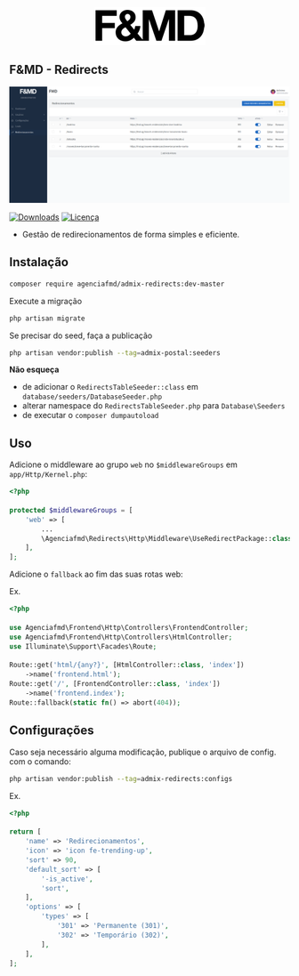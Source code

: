 <p align="center"><a href="https://fmd.ag" target="_blank"><img src="https://raw.githubusercontent.com/agenciafmd/admix-redirects/master/docs/fmd.png" alt="Logo da F&MD"></a></p>


## F&MD - Redirects

![Área Administrativa](https://raw.githubusercontent.com/agenciafmd/admix-redirects/master/docs/screenshot.png "Área Administrativa")

[![Downloads](https://img.shields.io/packagist/dt/agenciafmd/admix-redirects.svg?style=flat-square)](https://packagist.org/packages/agenciafmd/admix-redirects)
[![Licença](https://img.shields.io/badge/license-MIT-brightgreen.svg?style=flat-square)](LICENSE.md)

- Gestão de redirecionamentos de forma simples e eficiente.

## Instalação

```bash
composer require agenciafmd/admix-redirects:dev-master
```

Execute a migração

```bash
php artisan migrate
```

Se precisar do seed, faça a publicação

```bash
php artisan vendor:publish --tag=admix-postal:seeders
```

**Não esqueça**

- de adicionar o `RedirectsTableSeeder::class` em `database/seeders/DatabaseSeeder.php`
- alterar namespace do `RedirectsTableSeeder.php` para `Database\Seeders`
- de executar o `composer dumpautoload`

## Uso

Adicione o middleware ao grupo `web` no `$middlewareGroups` em `app/Http/Kernel.php`:

```php
<?php

protected $middlewareGroups = [
    'web' => [
        ...
        \Agenciafmd\Redirects\Http\Middleware\UseRedirectPackage::class,
    ],
];
```

Adicione o `fallback` ao fim das suas rotas web:

Ex.
```php
<?php

use Agenciafmd\Frontend\Http\Controllers\FrontendController;
use Agenciafmd\Frontend\Http\Controllers\HtmlController;
use Illuminate\Support\Facades\Route;

Route::get('html/{any?}', [HtmlController::class, 'index'])
    ->name('frontend.html');
Route::get('/', [FrontendController::class, 'index'])
    ->name('frontend.index');
Route::fallback(static fn() => abort(404));
```

## Configurações

Caso seja necessário alguma modificação, publique o arquivo de config. com o comando:

```bash
php artisan vendor:publish --tag=admix-redirects:configs
```

Ex.
```php
<?php

return [
    'name' => 'Redirecionamentos',
    'icon' => 'icon fe-trending-up',
    'sort' => 90,
    'default_sort' => [
        '-is_active',
        'sort',
    ],
    'options' => [
        'types' => [
            '301' => 'Permanente (301)',
            '302' => 'Temporário (302)',
        ],
    ],
];
```